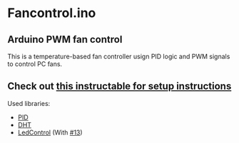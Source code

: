 # Fancontrol.ino
## Arduino PWM fan control
This is a temperature-based fan controller usign PID logic and PWM signals to control PC fans.

## Check out [this instructable for setup instructions](https://www.instructables.com/id/Temperature-Control-With-Arduino-and-PWM-Fans/)


Used libraries:
 * [PID](https://github.com/br3ttb/Arduino-PID-Library)
 * [DHT](https://github.com/markruys/arduino-DHT)
 * [LedControl](https://github.com/wayoda/LedControl) (With [#13](https://github.com/wayoda/LedControl/pull/13))
